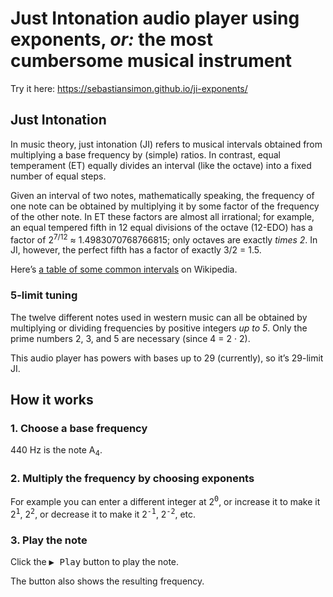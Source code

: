 # Just Intonation audio player using exponents, _or:_ the most cumbersome musical instrument

Try it here: https://sebastiansimon.github.io/ji-exponents/

## Just Intonation

In music theory, just intonation (JI) refers to musical intervals obtained from multiplying a base frequency by (simple) ratios.
In contrast, equal temperament (ET) equally divides an interval (like the octave) into a fixed number of equal steps.

Given an interval of two notes, mathematically speaking, the frequency of one note can be obtained by multiplying it by some factor of the frequency of the other note.
In ET these factors are almost all irrational; for example, an equal tempered fifth in 12 equal divisions of the octave (12-EDO) has a factor of 2<sup>7/12</sup> ≈ 1.4983070768766815; only octaves are exactly _times 2_.
In JI, however, the perfect fifth has a factor of exactly 3/2 = 1.5.

Here’s [a table of some common intervals][wiki] on Wikipedia.

### 5-limit tuning

The twelve different notes used in western music can all be obtained by multiplying or dividing frequencies by positive integers _up to 5_.
Only the prime numbers 2, 3, and 5 are necessary (since 4 = 2 · 2).

This audio player has powers with bases up to 29 (currently), so it’s 29-limit JI.

## How it works

### 1. Choose a base frequency

440 Hz is the note A<sub>4</sub>.

### 2. Multiply the frequency by choosing exponents

For example you can enter a different integer at 2<sup><kbd>0</kbd></sup>, or increase it to make it 2<sup><kbd>1</kbd></sup>, 2<sup><kbd>2</kbd></sup>, or decrease it to make it 2<sup><kbd>-1</kbd></sup>, 2<sup><kbd>-2</kbd></sup>, etc.

### 3. Play the note

Click the <kbd>▶ Play</kbd> button to play the note.

The button also shows the resulting frequency.



  [wiki]: https://en.wikipedia.org/wiki/Music_and_mathematics#Just_tunings
